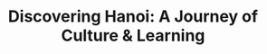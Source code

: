 ---
title: "Discovering Hanoi: A Journey of Culture & Learning"
excerpt: Hanoi offered a vibrant mix of culture, hands-on experiences, and friendships, from exploring cultural sites to crafting pottery in a village.
category: general
url: https://www.linkedin.com/posts/dentolos19_last-month-i-had-the-incredible-opportunity-activity-7259748758068879361-4hlY
---